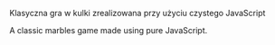 Klasyczna gra w kulki zrealizowana przy użyciu czystego JavaScript

A classic marbles game made using pure JavaScript.